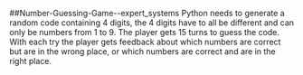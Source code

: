 ##Number-Guessing-Game--expert_systems
Python needs to generate a random code containing 4 digits, the 4 digits have to all be different and can only be numbers from 1 to 9. The player gets 15 turns to guess the code. With each try the player gets feedback about which numbers are correct but are in the wrong place, or which numbers are correct and are in the right place.
